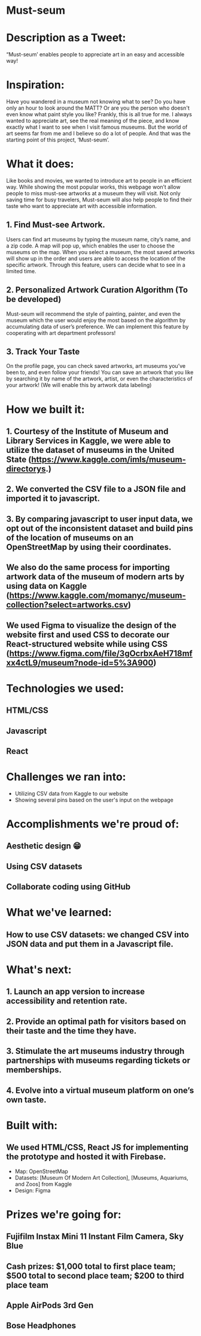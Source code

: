 # Must-seum

# Description as a Tweet:
“Must-seum’ enables people to appreciate art in an easy and accessible way!

# Inspiration:
Have you wandered in a museum not knowing what to see? Do you have only an hour to look around the MATT? Or are you the person who doesn't even know what paint style you like? Frankly, this is all true for me. I always wanted to appreciate art, see the real meaning of the piece, and know exactly what I want to see when I visit famous museums. But the world of art seems far from me and I believe so do a lot of people. And that was the starting point of this project, ‘Must-seum’.

# What it does:
Like books and movies, we wanted to introduce art to people in an efficient way. While showing the most popular works, this webpage won’t allow people to miss must-see artworks at a museum they will visit. Not only saving time for busy travelers, Must-seum will also help people to find their taste who want to appreciate art with accessible information.

## 1. Find Must-see Artwork.
Users can find art museums by typing the museum name, city’s name, and a zip code. A map will pop up, which enables the user to choose the museums on the map. When you select a museum, the most saved artworks will show up in the order and users are able to access the location of the specific artwork. Through this feature, users can decide what to see in a limited time.

## 2. Personalized Artwork Curation Algorithm (To be developed)
Must-seum will recommend the style of painting, painter, and even the museum which the user would enjoy the most based on the algorithm by accumulating data of user’s preference. We can implement this feature by cooperating with art department professors!

## 3. Track Your Taste
On the profile page, you can check saved artworks, art museums you’ve been to, and even follow your friends! You can save an artwork that you like by searching it by name of the artwork, artist, or even the characteristics of your artwork! (We will enable this by artwork data labeling)

# How we built it:
## 1. Courtesy of the Institute of Museum and Library Services in Kaggle, we were able to utilize the dataset of museums in the United State (https://www.kaggle.com/imls/museum-directorys.)
## 2. We converted the CSV file to a JSON file and imported it to javascript.
## 3. By comparing javascript to user input data, we opt out of the inconsistent dataset and build pins of the location of museums on an OpenStreetMap by using their coordinates.

##  We also do the same process for importing artwork data of the museum of modern arts by using data on Kaggle (https://www.kaggle.com/momanyc/museum-collection?select=artworks.csv)

##  We used Figma to visualize the design of the website first and used CSS to decorate our React-structured website while using CSS (https://www.figma.com/file/3gOcrbxAeH718mfxx4ctL9/museum?node-id=5%3A900)

# Technologies we used:
## HTML/CSS
## Javascript
## React

# Challenges we ran into:
- Utilizing CSV data from Kaggle to our website
- Showing several pins based on the user's input on the webpage

# Accomplishments we're proud of:
## Aesthetic design 😁
## Using CSV datasets
## Collaborate coding using GitHub

# What we've learned:
## How to use CSV datasets: we changed CSV into JSON data and put them in a Javascript file.

# What's next:
## 1. Launch an app version to increase accessibility and retention rate.
## 2. Provide an optimal path for visitors based on their taste and the time they have.
## 3. Stimulate the art museums industry through partnerships with museums regarding tickets or memberships.
## 4. Evolve into a virtual museum platform on one’s own taste.

# Built with:
## We used HTML/CSS, React JS for implementing the prototype and hosted it with Firebase.
- Map: OpenStreetMap
- Datasets: [Museum Of Modern Art Collection], [Museums, Aquariums, and Zoos] from Kaggle
- Design: Figma

# Prizes we're going for:
## Fujifilm Instax Mini 11 Instant Film Camera, Sky Blue
## Cash prizes: $1,000 total to first place team; $500 total to second place team; $200 to third place team
## Apple AirPods 3rd Gen
## Bose Headphones
